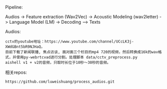 Pipeline:

Audios -> Feature extraction (Wav2Vec) -> Acoustic Modeling (wav2letter) -> Language Model (LM) -> Decoding --> Texts

Audios:
	
	cctv的youtube地址：https://www.youtube.com/channel/UCcLK3j-XWdGBnt5bR9NJHaQ，
	目前下载了新闻联播, 焦点访谈, 面对面三个栏目的mp4 720的视频，然后转换成16k的wav格式，并使用py-webrtcvad进行分割。处理脚本 data/cctv_preprocess.py
	aishell v1 + v2的音频，只取时长位于10秒～30秒的音频。






相关repos:

	https://github.com/luweishuang/process_audios.git
